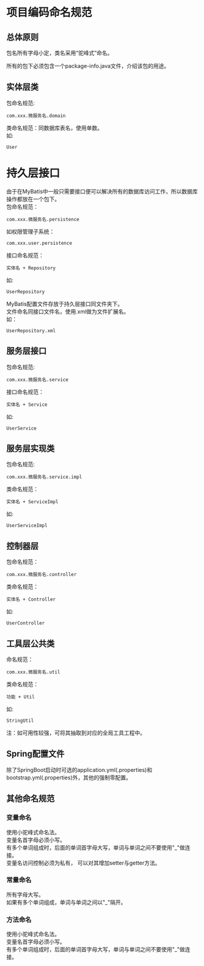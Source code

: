 项目编码命名规范
===

## 总体原则

包名所有字母小定，类名采用“驼峰式”命名。

所有的包下必须包含一个package-info.java文件，介绍该包的用途。

## 实体层类

包命名规范:  
    
    com.xxx.微服务名.domain  
    
类命名规范：同数据库表名，使用单数。   
如:  

    User

# 持久层接口

由于在MyBatis中一般只需要接口便可以解决所有的数据库访问工作，所以数据库操作都放在一个包下。  
包命名规范：  

    com.xxx.微服务名.persistence
    
如权限管理子系统：

    com.xxx.user.persistence
    
接口命名规范：

    实体名 + Repository
    
如:

    UserRepository
    
MyBatis配置文件存放于持久层接口同文件夹下。   
文件命名同接口文件名，使用.xml做为文件扩展名。   
如： 

    UserRepository.xml
    
    
## 服务层接口

包命名规范:

    com.xxx.微服务名.service
    
接口命名规范：

    实体名 + Service

如:

    UserService
    
## 服务层实现类

包命名规范:

    com.xxx.微服务名.service.impl
    
类命名规范：

    实体名 + ServiceImpl
    
如:

    UserServiceImpl
    
## 控制器层

包命名规范：

    com.xxx.微服务名.controller
    
类命名规范：

    实体名 + Controller
    
如:

    UserController
    
## 工具层公共类

命名规范：

    com.xxx.微服务名.util
    
类命名规范：

    功能 + Util
    
如:

    StringUtil
    
注：如可用性较强，可将其抽取到对应的全局工具工程中。

## Spring配置文件

除了SpringBoot启动时可选的application.yml(.properties)和bootstrap.yml(.properties)外，其他的强制零配置。

## 其他命名规范

### 变量命名

使用小驼峰式命名法。   
变量名首字母必须小写。   
有多个单词组成时，后面的单词首字母大写，单词与单词之间不要使用"_"做连接。   
变量名访问控制必须为私有， 可以对其增加setter与getter方法。   

### 常量命名

所有字母大写。   
如果有多个单词组成，单词与单词之间以"_"隔开。   

### 方法命名

使用小驼峰式命名法。   
变量名首字母必须小写。   
有多个单词组成时，后面的单词首字母大写，单词与单词之间不要使用"_"做连接。   